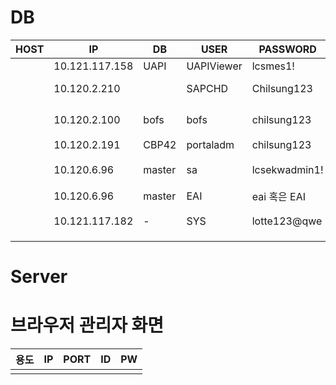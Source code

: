 # DB
| HOST | IP        | DB     | USER       | PASSWORD      | DESCRIPTION            |
| ---- | -------------- | ------ | ---------- | ------------- | ---------------------- |
|      | 10.121.117.158 | UAPI   | UAPIViewer | lcsmes1!      |                        |
|      | 10.120.2.210   |        | SAPCHD     | Chilsung123   | BW HANA prod           |
|      | 10.120.2.100   | bofs   | bofs       | chilsung123   | 백오피스 DB (OOS 활용) |
|      | 10.120.2.191   | CBP42  | portaladm  | chilsung123   | BO postgresql          |
|      | 10.120.6.96    | master | sa         | lcsekwadmin1! | LCWARE(알림톡)         |
|      | 10.120.6.96    | master | EAI        | eai 혹은 EAI  | EAI                    |
|      | 10.121.117.182 | -      | SYS        | lotte123@qwe  | 안성공장 시계열DB      |
|      |                |        |            |               |                        |

# Server

# 브라우저 관리자 화면
| 용도 | IP  | PORT | ID  | PW  |
| ---- | --- | ---- | --- | --- |
|      |     |      |     |     |

